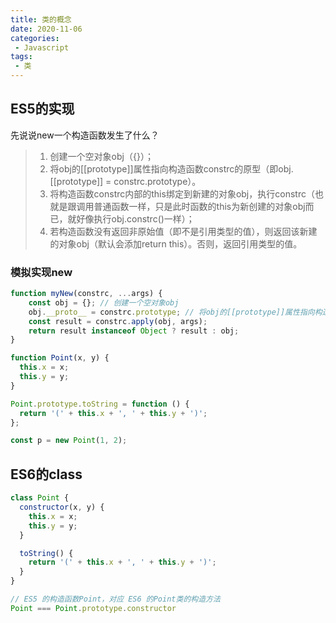 ```yaml
---
title: 类的概念
date: 2020-11-06
categories:
 - Javascript
tags:
 - 类
---
```


## ES5的实现

先说说new一个构造函数发生了什么？

> 1. 创建一个空对象obj（{}）；
> 2. 将obj的[[prototype]]属性指向构造函数constrc的原型（即obj.[[prototype]] = constrc.prototype）。
> 3. 将构造函数constrc内部的this绑定到新建的对象obj，执行constrc（也就是跟调用普通函数一样，只是此时函数的this为新创建的对象obj而已，就好像执行obj.constrc()一样）；
> 4. 若构造函数没有返回非原始值（即不是引用类型的值），则返回该新建的对象obj（默认会添加return this）。否则，返回引用类型的值。

### 模拟实现new

```js
function myNew(constrc, ...args) {
    const obj = {}; // 创建一个空对象obj
    obj.__proto__ = constrc.prototype; // 将obj的[[prototype]]属性指向构造函数constrc的原型
    const result = constrc.apply(obj, args);
    return result instanceof Object ? result : obj;
}
```

```js
function Point(x, y) {
  this.x = x;
  this.y = y;
}

Point.prototype.toString = function () {
  return '(' + this.x + ', ' + this.y + ')';
};

const p = new Point(1, 2);
```

## ES6的class

```js
class Point {
  constructor(x, y) {
    this.x = x;
    this.y = y;
  }

  toString() {
    return '(' + this.x + ', ' + this.y + ')';
  }
}

// ES5 的构造函数Point，对应 ES6 的Point类的构造方法
Point === Point.prototype.constructor
```

